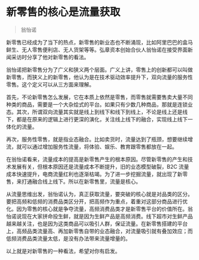 # 新零售的核心是流量获取
> 翁怡诺

新零售已经成为了当下的热点，新零售的新业态也不断涌现，比如阿里巴巴的盒马鲜生、无人零售便利店、无人货架等等。弘章资本创始合伙人翁怡诺在接受界面新闻采访时分享了他对新零售的看法。

翁怡诺把新零售分为了广义和狭义两个层面。广义上讲，零售上的创新都可以叫做新零售，而狭义上的新零售，他认为是在技术驱动效率提升下，双向流量的服务性零售。这个定义可以从三方面来理解。

首先，不论新零售怎么发展，它在本质上依然是零售，而零售就需要售卖大量不同种类的商品，需要是一个大杂烩式的平台。如果只有少数几种商品，那就是连锁业态。其次，所谓双向流量其实就是线上到线下和线下到线上，不论是线上还是线下，都是在原来的逻辑上进行更深的演化，关注线上线下的融合，实现线上线下一体化的流量。

再次，服务性零售，就是指业态融合。比如卖货时，流量达到了瓶颈，想要继续增流，就可以通过增加服务性流量，将体验、娱乐、教育跟零售都放在一起。

在翁怡诺看来，流量成本的提高是新零售产生的根本原因。尽管新零售的产生和技术发展有关，但根本原因还是流量成本不断提升，旧的业态模型破裂，B2C 流量成本快速提升，电商流量红利也逐渐枯竭。为了进一步挖掘流量，就出现了新零售，来打通融合线上线下。所以在新零售里，流量是核心。

从流量思维出发，翁怡诺认为，真正获取流量，要突破的核心就是对品类的区分。要把高频和低频的消费品类区分开，把高频作为重点，着重对这部分商品进行优化。因为零售的核心就是争夺流量，高频消费品类才是新零售平台的价值所在。翁怡诺说现在大家拼命投生鲜，就是因为生鲜产品是高频消费。线下超市对生鲜产品越来越关注，也是因为这类商品可以吸引人群，保证流量。在新零售搭建的平台上，高频品类流量高、再加新零售自带的业态融合，对流量吸引就有叠加效应；而低频消费品类流量太低，是没有办法带来流量增量的。

以上就是对新零售的一种看法，希望对你有启发。